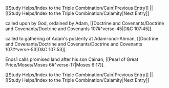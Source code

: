 [[Study Helps/Index to the Triple Combination/Cain|Previous Entry]]  ||  [[Study Helps/Index to the Triple Combination/Calamity|Next Entry]]

 called upon by God, ordained by Adam, [[Doctrine and Covenants/Doctrine and Covenants/Doctrine and Covenants 107#^verse-45|D&C 107:45]].

 called to gathering of Adam's posterity at Adam-ondi-Ahman, [[Doctrine and Covenants/Doctrine and Covenants/Doctrine and Covenants 107#^verse-53|D&C 107:53]].

 Enos1 calls promised land after his son Cainan, [[Pearl of Great Price/Moses/Moses 6#^verse-17|Moses 6:17]].

[[Study Helps/Index to the Triple Combination/Cain|Previous Entry]]  ||  [[Study Helps/Index to the Triple Combination/Calamity|Next Entry]]